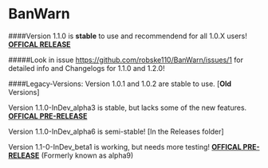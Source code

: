 # BanWarn

####Version 1.1.0 is **stable** to use and recommendend for all 1.0.X users! [**OFFICAL RELEASE**](https://github.com/robske110/BanWarn/releases/tag/1.1.0)

#####Look in issue https://github.com/robske110/BanWarn/issues/1 for detailed info and Changelogs for 1.1.0 and 1.2.0!

####Legacy-Versions:
Version 1.0.1 and 1.0.2 are stable to use. [**Old** Versions]

Version 1.1.0-InDev_alpha3 is stable, but lacks some of the new features. [**OFFICAL PRE-RELEASE**](https://github.com/robske110/BanWarn/releases/tag/1.1.0-InDev)

Version 1.1.0-InDev_alpha6 is semi-stable! [In the Releases folder]

Version 1.1-0-InDev_beta1 is working, but needs more testing! [**OFFICAL PRE-RELEASE**](https://github.com/robske110/BanWarn/releases/tag/1.1.0-InDev-beta) (Formerly known as alpha9)
